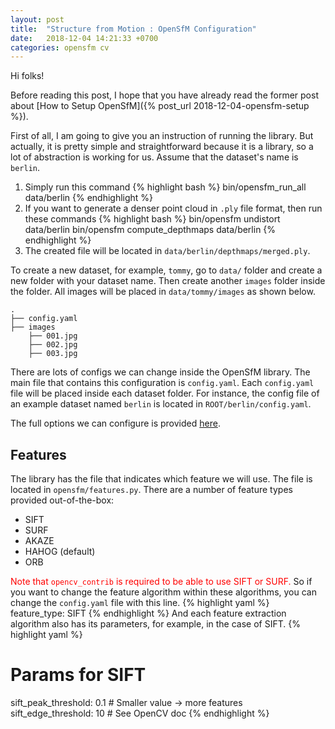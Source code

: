 ```yaml
---
layout: post
title:  "Structure from Motion : OpenSfM Configuration"
date:   2018-12-04 14:21:33 +0700
categories: opensfm cv
---
```

Hi folks!

Before reading this post, I hope that you have already read the former post about [How to Setup OpenSfM]({% post_url 2018-12-04-opensfm-setup %}).

First of all, I am going to give you an instruction of running the library. But actually, it is pretty simple and straightforward because it is a library, so a lot of abstraction is working for us.
Assume that the dataset's name is `berlin`.
1. Simply run this command
{% highlight bash %}
bin/opensfm_run_all data/berlin
{% endhighlight %}
2. If you want to generate a denser point cloud in `.ply` file format, then run these commands
{% highlight bash %}
bin/opensfm undistort data/berlin
bin/opensfm compute_depthmaps data/berlin
{% endhighlight %}
3. The created file will be located in `data/berlin/depthmaps/merged.ply`.

To create a new dataset, for example, `tommy`, go to `data/` folder and create a new folder with your dataset name. Then create another `images` folder inside the folder. All images will be placed in `data/tommy/images` as shown below.
```
.
├── config.yaml
├── images
    ├── 001.jpg
    ├── 002.jpg
    ├── 003.jpg
```


There are lots of configs we can change inside the OpenSfM library. The main file that contains this configuration is `config.yaml`.
Each `config.yaml` file will be placed inside each dataset folder. For instance, the config file of an example dataset named `berlin` is located in `ROOT/berlin/config.yaml`.

The full options we can configure is provided [here][opensfm-config].

## Features
The library has the file that indicates which feature we will use. The file is located in `opensfm/features.py`.
There are a number of feature types provided out-of-the-box:
+ SIFT
+ SURF
+ AKAZE
+ HAHOG (default)
+ ORB

<span style="color:red">Note that `opencv_contrib` is required to be able to use SIFT or SURF.</span>
So if you want to change the feature algorithm within these algorithms, you can change the `config.yaml` file with this line.
{% highlight yaml %}
feature_type: SIFT
{% endhighlight %}
And each feature extraction algorithm also has its parameters, for example, in the case of SIFT.
{% highlight yaml %}
# Params for SIFT
sift_peak_threshold: 0.1     # Smaller value -> more features
sift_edge_threshold: 10       # See OpenCV doc
{% endhighlight %}

[opensfm-config]: https://github.com/mapillary/OpenSfM/blob/master/opensfm/config.py
